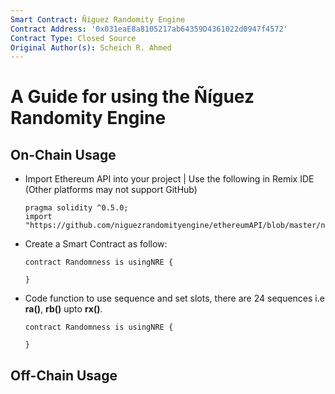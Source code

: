 ```yaml
---
Smart Contract: Ñíguez Randomity Engine
Contract Address: '0x031eaE8a8105217ab64359D4361022d0947f4572'
Contract Type: Closed Source
Original Author(s): Scheich R. Ahmed
---
```


# A Guide for using the Ñíguez Randomity Engine

## On-Chain Usage
- Import Ethereum API into your project | Use the following in Remix IDE (Other platforms may not support GitHub)

  ```
  pragma solidity ^0.5.0;
  import "https://github.com/niguezrandomityengine/ethereumAPI/blob/master/nreAPI.sol";
  ```
  
- Create a Smart Contract as follow:
   ```
  contract Randomness is usingNRE {
  
  }
  ```
  
- Code function to use sequence and set slots, there are 24 sequences i.e **ra()**, **rb()** upto **rx()**.
   ```
  contract Randomness is usingNRE {
  
  }
  ```

## Off-Chain Usage

